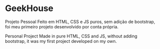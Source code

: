 # GeekHouse
Projeto Pessoal Feito em HTML, CSS e JS puros, sem adição de bootstrap, foi meu primeiro projeto desenvolvido por conta própria.

Personal Project Made in pure HTML, CSS and JS, without adding bootstrap, it was my first project developed on my own.
